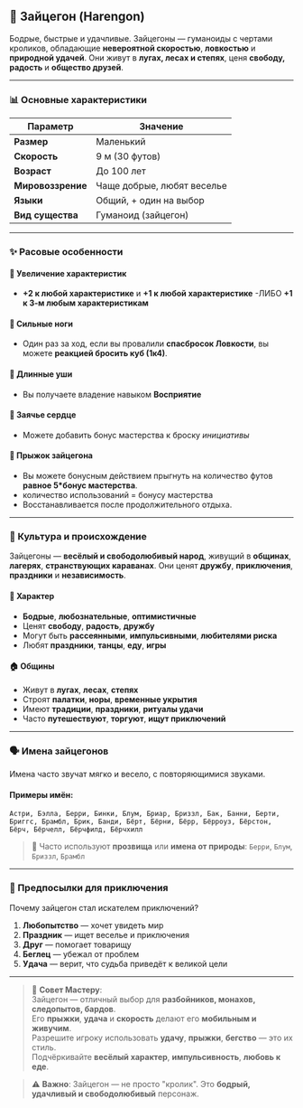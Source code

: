 ## 🐇 Зайцегон (Harengon)

Бодрые, быстрые и удачливые. Зайцегоны — гуманоиды с чертами кроликов, обладающие **невероятной скоростью**, **ловкостью** и **природной удачей**. Они живут в **лугах, лесах и степях**, ценя **свободу, радость** и **общество друзей**.

---

### 📊 Основные характеристики

| Параметр | Значение |
|---------|--------|
| **Размер** | Маленький |
| **Скорость** | 9 м (30 футов) |
| **Возраст** | До 100 лет |
| **Мировоззрение** | Чаще добрые, любят веселье |
| **Языки** | Общий, + один на выбор |
| **Вид существа** | Гуманоид (зайцегон) |

---

### ✨ Расовые особенности

#### 🧬 Увеличение характеристик
- **+2 к любой характеристике** и **+1 к любой характеристике**
-ЛИБО **+1 к 3-м любым характеристикам**

#### 🐇 Сильные ноги
- Один раз за ход, если вы провалили **спасбросок Ловкости**, вы можете **реакцией бросить куб (1к4)**.
#### 🐇 Длинные уши
- Вы получаете владение навыком **Восприятие**
#### 🐇 Заячье сердце
- Можете добавить бонус мастерства к броску *инициативы*

#### 🦘 Прыжок зайцегона
- Вы можете бонусным действием прыгнуть на количество футов **равное 5*бонус мастерства**.
- количество использований = бонусу мастерства
- Восстанавливается после продолжительного отдыха.

---

### 🌼 Культура и происхождение

Зайцегоны — **весёлый и свободолюбивый народ**, живущий в **общинах**, **лагерях**, **странствующих караванах**. Они ценят **дружбу**, **приключения**, **праздники** и **независимость**.

#### 🧠 Характер
- **Бодрые**, **любознательные**, **оптимистичные**
- Ценят **свободу**, **радость**, **дружбу**
- Могут быть **рассеянными**, **импульсивными**, **любителями риска**
- Любят **праздники**, **танцы**, **еду**, **игры**

#### 🏠 Общины
- Живут в **лугах**, **лесах**, **степях**
- Строят **палатки**, **норы**, **временные укрытия**
- Имеют **традиции**, **праздники**, **ритуалы удачи**
- Часто **путешествуют**, **торгуют**, **ищут приключений**

---

### 🗣️ Имена зайцегонов

Имена часто звучат мягко и весело, с повторяющимися звуками.

#### Примеры имён:
`Астри, Бэлла, Берри, Бинки, Блум, Бриар, Бриззл, Бак, Банни, Берти, Бриггс, Брамбл, Брик, Банди, Бёрт, Бёрни, Бёрр, Бёрроуз, Бёрстон, Бёрч, Бёрчелл, Бёрчфилд, Бёрчхилл`

> 📌 Часто используют **прозвища** или **имена от природы**: `Берри`, `Блум`, `Бриззл`, `Брамбл`

---

### 🎯 Предпосылки для приключения

Почему зайцегон стал искателем приключений?

1. **Любопытство** — хочет увидеть мир
2. **Праздник** — ищет веселье и приключения
3. **Друг** — помогает товарищу
4. **Беглец** — убежал от проблем
5. **Удача** — верит, что судьба приведёт к великой цели

---

> 📌 **Совет Мастеру**:  
> Зайцегон — отличный выбор для **разбойников, монахов, следопытов, бардов**.  
> Его **прыжки**, **удача** и **скорость** делают его **мобильным и живучим**.  
> Разрешите игроку использовать **удачу**, **прыжки**, **бегство** — это их стиль.  
> Подчёркивайте **весёлый характер**, **импульсивность**, **любовь к еде**.

> ⚠️ **Важно**: Зайцегон — не просто "кролик". Это **бодрый, удачливый и свободолюбивый** персонаж.
